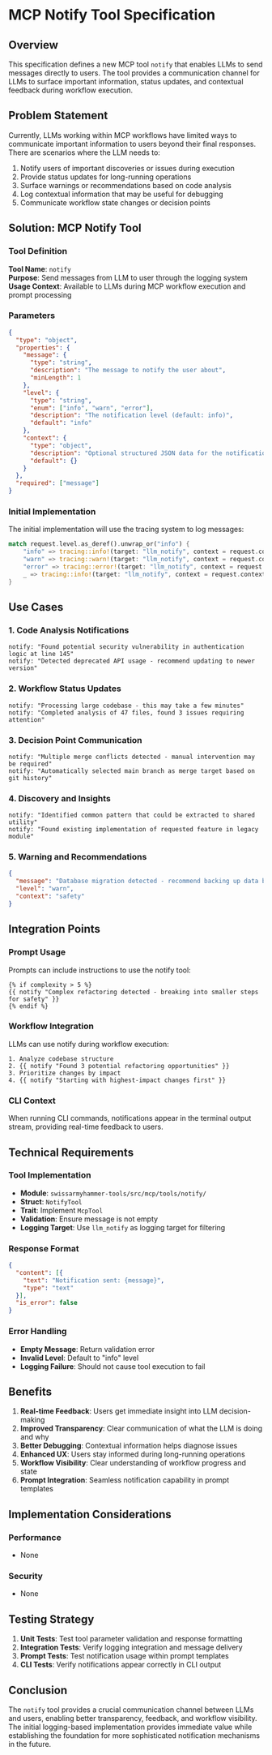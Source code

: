 # MCP Notify Tool Specification

## Overview

This specification defines a new MCP tool `notify` that enables LLMs to send messages directly to users. The tool provides a communication channel for LLMs to surface important information, status updates, and contextual feedback during workflow execution.

## Problem Statement

Currently, LLMs working within MCP workflows have limited ways to communicate important information to users beyond their final responses. There are scenarios where the LLM needs to:

1. Notify users of important discoveries or issues during execution
2. Provide status updates for long-running operations
3. Surface warnings or recommendations based on code analysis
4. Log contextual information that may be useful for debugging
5. Communicate workflow state changes or decision points

## Solution: MCP Notify Tool

### Tool Definition

**Tool Name**: `notify`  
**Purpose**: Send messages from LLM to user through the logging system  
**Usage Context**: Available to LLMs during MCP workflow execution and prompt processing

### Parameters

```json
{
  "type": "object",
  "properties": {
    "message": {
      "type": "string",
      "description": "The message to notify the user about",
      "minLength": 1
    },
    "level": {
      "type": "string", 
      "enum": ["info", "warn", "error"],
      "description": "The notification level (default: info)",
      "default": "info"
    },
    "context": {
      "type": "object",
      "description": "Optional structured JSON data for the notification",
      "default": {}
    }
  },
  "required": ["message"]
}
```

### Initial Implementation

The initial implementation will use the tracing system to log messages:

```rust
match request.level.as_deref().unwrap_or("info") {
    "info" => tracing::info!(target: "llm_notify", context = request.context, "{}", request.message),
    "warn" => tracing::warn!(target: "llm_notify", context = request.context, "{}", request.message),
    "error" => tracing::error!(target: "llm_notify", context = request.context, "{}", request.message),
    _ => tracing::info!(target: "llm_notify", context = request.context, "{}", request.message),
}
```

## Use Cases

### 1. Code Analysis Notifications
```
notify: "Found potential security vulnerability in authentication logic at line 145"
notify: "Detected deprecated API usage - recommend updating to newer version"
```

### 2. Workflow Status Updates
```
notify: "Processing large codebase - this may take a few minutes"  
notify: "Completed analysis of 47 files, found 3 issues requiring attention"
```

### 3. Decision Point Communication
```
notify: "Multiple merge conflicts detected - manual intervention may be required"
notify: "Automatically selected main branch as merge target based on git history"
```

### 4. Discovery and Insights
```
notify: "Identified common pattern that could be extracted to shared utility"
notify: "Found existing implementation of requested feature in legacy module"
```

### 5. Warning and Recommendations
```json
{
  "message": "Database migration detected - recommend backing up data before proceeding",
  "level": "warn",
  "context": "safety"
}
```

## Integration Points

### Prompt Usage
Prompts can include instructions to use the notify tool:

```liquid
{% if complexity > 5 %}
{{ notify "Complex refactoring detected - breaking into smaller steps for safety" }}
{% endif %}
```

### Workflow Integration
LLMs can use notify during workflow execution:

```
1. Analyze codebase structure
2. {{ notify "Found 3 potential refactoring opportunities" }}
3. Prioritize changes by impact
4. {{ notify "Starting with highest-impact changes first" }}
```

### CLI Context
When running CLI commands, notifications appear in the terminal output stream, providing real-time feedback to users.

## Technical Requirements

### Tool Implementation
- **Module**: `swissarmyhammer-tools/src/mcp/tools/notify/`
- **Struct**: `NotifyTool`
- **Trait**: Implement `McpTool`
- **Validation**: Ensure message is not empty
- **Logging Target**: Use `llm_notify` as logging target for filtering

### Response Format
```json
{
  "content": [{
    "text": "Notification sent: {message}",
    "type": "text"
  }],
  "is_error": false
}
```

### Error Handling
- **Empty Message**: Return validation error
- **Invalid Level**: Default to "info" level
- **Logging Failure**: Should not cause tool execution to fail


## Benefits

1. **Real-time Feedback**: Users get immediate insight into LLM decision-making
2. **Improved Transparency**: Clear communication of what the LLM is doing and why
3. **Better Debugging**: Contextual information helps diagnose issues
4. **Enhanced UX**: Users stay informed during long-running operations
5. **Workflow Visibility**: Clear understanding of workflow progress and state
6. **Prompt Integration**: Seamless notification capability in prompt templates

## Implementation Considerations

### Performance
- None

### Security
- None

## Testing Strategy

1. **Unit Tests**: Test tool parameter validation and response formatting
2. **Integration Tests**: Verify logging integration and message delivery
3. **Prompt Tests**: Test notification usage within prompt templates
4. **CLI Tests**: Verify notifications appear correctly in CLI output

## Conclusion

The `notify` tool provides a crucial communication channel between LLMs and users, enabling better transparency, feedback, and workflow visibility. The initial logging-based implementation provides immediate value while establishing the foundation for more sophisticated notification mechanisms in the future.